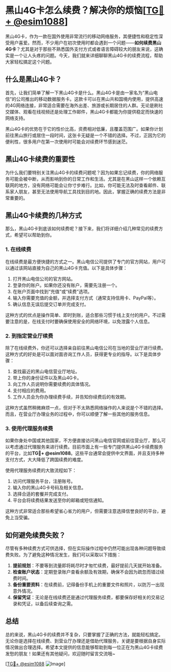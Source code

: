 # 黑山4G卡怎么续费？解决你的烦恼[[TG💪+ @esim1088](https://t.me/s/esim1088)]

黑山4G卡，作为一款在国外使用非常流行的移动网络服务，其便捷性和稳定性深受用户喜爱。然而，不少用户在初次使用时都会遇到一个问题——**如何续费黑山4G卡**？尤其是对于那些不熟悉国外支付方式或者语言障碍较大的朋友来说，这确实是一个让人头疼的问题。今天，我们就来详细聊聊黑山4G卡的续费流程，帮助大家轻松搞定这个问题。

## 什么是黑山4G卡？

首先，让我们简单了解一下黑山4G卡是什么。黑山4G卡是由一家名为“黑山电信”的公司推出的移动数据服务卡。这款卡可以在黑山共和国境内使用，提供高速的4G网络连接，非常适合需要在海外出差、旅游或长期居住的人群。无论是刷社交媒体、观看在线视频还是处理工作邮件，黑山4G卡都能为你提供稳定而快速的网络支持。

黑山4G卡的优势在于它的性价比高，资费相对低廉，且覆盖范围广。如果你计划前往黑山旅行或居住一段时间，这张卡无疑是一个不错的选择。不过，正因为它的便利性，很多用户在第一次使用时可能会对续费环节感到迷茫。

## 黑山4G卡续费的重要性

为什么我们要特别关注黑山4G卡的续费问题呢？因为如果忘记续费，你的网络服务可能会被中断，从而影响到你的日常工作和生活。尤其是在黑山这样一个依赖互联网的地方，没有网络可能会让你寸步难行。比如，你可能无法及时查看邮件、联系家人朋友，甚至无法使用导航工具找到目的地。因此，掌握正确的续费方法是非常重要的。

## 黑山4G卡续费的几种方式

那么，黑山4G卡到底该如何续费呢？接下来，我们将详细介绍几种常见的续费方式，希望可以帮助到你。

### 1. 在线续费

在线续费是最方便快捷的方式之一。黑山电信公司提供了专门的官方网站，用户可以通过该网站直接为自己的黑山4G卡充值。以下是具体步骤：

1. 打开黑山电信公司的官方网站。
2. 登录你的账户。如果你还没有账户，需要先注册一个。
3. 在账户页面中找到“充值”或“续费”选项。
4. 输入你需要充值的金额，并选择支付方式（通常支持信用卡、PayPal等）。
5. 确认信息无误后提交订单并完成支付。

这种方式的优点是操作简单、即时到账，适合那些习惯于线上支付的用户。不过需要注意的是，在线支付时要确保使用安全的网络环境，以免泄露个人信息。

### 2. 到指定营业厅续费

除了在线续费外，你还可以选择亲自前往黑山电信公司在当地的营业厅进行续费。这种方式的好处是可以面对面咨询工作人员，获得更专业的指导。以下是具体步骤：

1. 查找最近的黑山电信营业厅地址。
2. 带上你的身份证件以及黑山4G卡。
3. 向工作人员说明你需要续费的具体情况。
4. 支付相应的费用。
5. 工作人员会为你办理续费手续，并告知你续费后的有效期。

这种方式虽然稍微麻烦一点，但对于不太熟悉网络操作的人来说是个不错的选择。而且，在营业厅办理业务的过程中，你可以顺便了解一些其他的服务信息。

### 3. 使用代理服务续费

如果你身处中国或其他国家，不方便直接访问黑山电信官网或前往营业厅，那么可以考虑通过代理服务来进行续费。目前市面上有一些专门提供黑山4G卡续费服务的平台，比如**TG💪+ @esim1088**。这些平台通常会提供中文界面，并且支持多种支付方式，大大降低了跨国续费的难度。

使用代理服务续费的大致流程如下：

1. 访问代理服务平台，注册账号。
2. 输入你的黑山4G卡号码及相关信息。
3. 选择合适的套餐并完成支付。
4. 平台会将续费结果发送至你的邮箱或短信通知。

这种方式非常适合那些希望省心省力的用户，但需要注意选择信誉良好的平台，避免上当受骗。

## 如何避免续费失败？

尽管有多种续费方式可供选择，但在实际操作过程中仍然可能出现各种问题导致续费失败。为了避免这种情况发生，我们可以采取以下措施：

1. **提前规划**：不要等到流量即将耗尽时才匆忙续费，最好提前几天就开始准备。
2. **检查账户状态**：定期登录账户查看余额及有效期，确保不会因为疏忽而错过续费时间。
3. **备份重要资料**：在续费前，记得备份手机上的重要文件和照片，以防万一出现意外情况。
4. **保留凭证**：无论是在线续费还是通过代理服务续费，都要保存好相关的交易记录和凭证，以备后续查询之需。

## 总结

总的来说，黑山4G卡的续费并不复杂，只要掌握了正确的方法，就能轻松搞定。无论你是选择在线续费、到营业厅办理还是借助代理服务，关键是要根据自身实际情况做出合理选择。希望本文提供的信息能够帮助到每一位正在为黑山4G卡续费发愁的朋友！如果还有其他疑问，欢迎随时留言交流哦~

[[TG💪+ @esim1088](https://t.me/s/esim1088) ![Image](https://i.postimg.cc/4NQfJmqS/Snipaste-2025-05-13-00-14-12.png)]